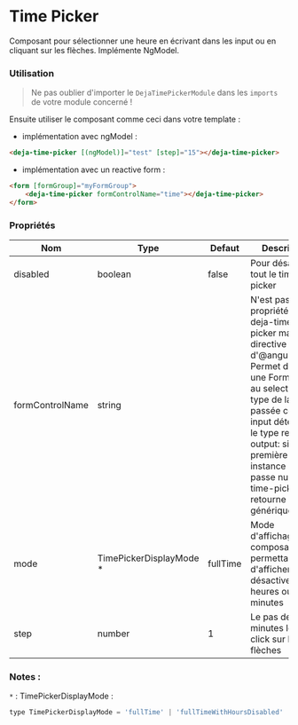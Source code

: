 # Time Picker
Composant pour sélectionner une heure en écrivant dans les input ou en cliquant sur les flèches. Implémente NgModel.  

### Utilisation
> Ne pas oublier d'importer le `DejaTimePickerModule` dans les `imports` de votre module concerné !

Ensuite utiliser le composant comme ceci dans votre template :

 - implémentation avec ngModel :

```html
<deja-time-picker [(ngModel)]="test" [step]="15"></deja-time-picker>
```

- implémentation avec un reactive form :

```html
<form [formGroup]="myFormGroup">
    <deja-time-picker formControlName="time"></deja-time-picker>
</form>
```

### Propriétés

<table>
    <thead>
        <tr>
            <th>Nom</th>
            <th>Type</th>
            <th>Defaut</th>
            <th>Description</th>
        </tr>
    </thead>
    <tbody>
        <tr>
            <td>disabled</td>
            <td>boolean</td>
            <td>false</td>
            <td>Pour désactiver tout le time picker</td>
        </tr>
        <tr>
            <td>formControlName</td>
            <td>string</td>
            <td></td>
            <td>N'est pas une propriété de deja-time-picker mais une directive d'@angular/form. Permet de binder une FormControl au select. **Le type de la valeur passée comme input détermine le type rendu en output: si en première instance on passe null, deja-time-picker retourne un objet générique.**</td>
        </tr>
        <tr>
            <td>mode</td>
            <td>TimePickerDisplayMode *</td>
            <td>fullTime</td>
            <td>Mode d'affichage du composant permettant d'afficher ou de désactiver les heures ou les minutes</td>
        </tr>
        <tr>
            <td>step</td>
            <td>number</td>
            <td>1</td>
            <td>Le pas des minutes lors du click sur les flèches</td>
        </tr>
    </tbody>
</table>

### Notes : 
`*` : TimePickerDisplayMode : 
```javascript
type TimePickerDisplayMode = 'fullTime' | 'fullTimeWithHoursDisabled' | 'fullTimeWithMinutesDisabled' | 'hoursOnly' | 'minutesOnly';
```
